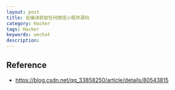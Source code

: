 ```yaml
---
layout: post
title: 反编译获取任何微信小程序源码
category: Hacker
tags: Hacker
keywords: wechat
description: 
---
```




## Reference

* <https://blog.csdn.net/qq_33858250/article/details/80543815>
